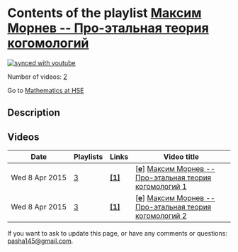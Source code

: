 # Contents of the playlist [Максим Морнев -- Про-этальная теория когомологий](https://www.youtube.com/playlist?list=PLq3E5oubNNoDYQtF7gzUpDVNYchHGgo1C)

[![synced with youtube](https://img.shields.io/github/last-commit/mathphysschool/mathphysschool.github.io/autoupdate1?label=synced%20with%20youtube)](#)

Number of videos: [2](#videos)

Go to [Mathematics at HSE](../README.md)

## Description



## Videos

|Date|Playlists|Links|Video title|
|---|---|---|---|
| Wed&nbsp;8&nbsp;Apr&nbsp;2015 | [3](../playlists/3 "Максим Морнев -- Про-этальная теория когомологий") | [**[1]**](http://www.youtube.com/editor) | [[**e**](https://studio.youtube.com/video/IEpoAJCylgs/edit "Edit")] [Максим Морнев -- Про-этальная теория когомологий 1](https://www.youtube.com/watch?v=IEpoAJCylgs&list=PLq3E5oubNNoDYQtF7gzUpDVNYchHGgo1C "Это видео создано с помощью видеоредактора YouTube (http://www.youtube.com/editor)") |
| Wed&nbsp;8&nbsp;Apr&nbsp;2015 | [3](../playlists/3 "Максим Морнев -- Про-этальная теория когомологий") | [**[1]**](http://www.youtube.com/editor) | [[**e**](https://studio.youtube.com/video/iriso3zUZ18/edit "Edit")] [Максим Морнев -- Про-этальная теория когомологий 2](https://www.youtube.com/watch?v=iriso3zUZ18&list=PLq3E5oubNNoDYQtF7gzUpDVNYchHGgo1C "Это видео создано с помощью видеоредактора YouTube (http://www.youtube.com/editor)") |


 If you want to ask to update this page, or have any comments or questions: <pasha145@gmail.com>.